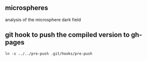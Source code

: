 microspheres
------------
analysis of the microsphere dark field

git hook to push the compiled version to gh-pages
-------------------------------------------------
```
ln -s ../../pre-push .git/hooks/pre-push 
```
